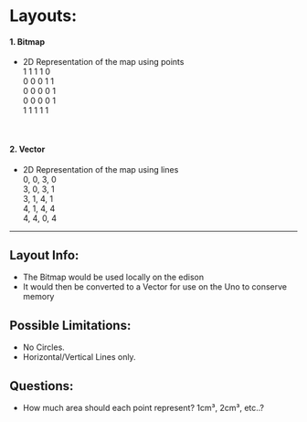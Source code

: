 # Layouts:
#### 1. Bitmap
* 2D Representation of the map using points<br />
1 1 1 1 0<br />
0 0 0 1 1<br />
0 0 0 0 1<br />
0 0 0 0 1<br />
1 1 1 1 1<br />
<br />

#### 2. Vector
* 2D Representation of the map using lines<br />
0, 0, 3, 0<br />
3, 0, 3, 1<br />
3, 1, 4, 1<br />
4, 1, 4, 4<br />
4, 4, 0, 4<br />

***

## Layout Info:
* The Bitmap would be used locally on the edison
* It would then be converted to a Vector for use on the Uno to conserve memory

## Possible Limitations:
*  No Circles.
*  Horizontal/Vertical Lines only.

## Questions:
* How much area should each point represent? 1cm³, 2cm³, etc..?
